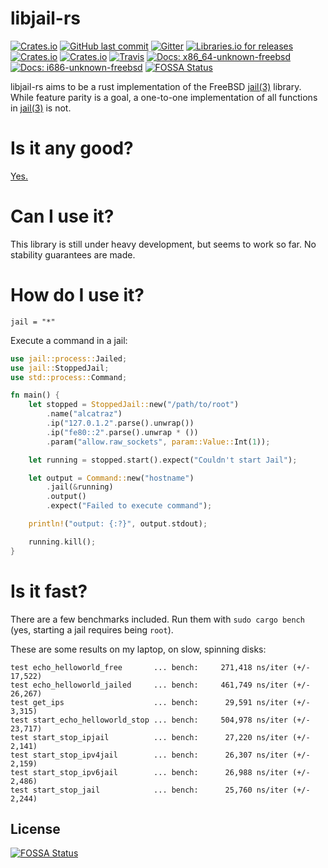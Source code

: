 # libjail-rs

[![Crates.io](https://img.shields.io/crates/v/jail.svg?style=flat-square)](https://crates.io/crates/jail)
[![GitHub last commit](https://img.shields.io/github/last-commit/fubarnetes/libjail-rs.svg?style=flat-square)](https://github.com/fubarnetes/libjail-rs/commits/master)
[![Gitter](https://img.shields.io/gitter/room/fubarnetes/libjail-rs.js.svg?style=flat-square)](https://gitter.im/fubarnetes/libjail-rs)
[![Libraries.io for
releases](https://img.shields.io/librariesio/release/cargo/jail.svg?style=flat-square)](https://libraries.io/cargo/jail/)
[![Crates.io](https://img.shields.io/crates/d/jail.svg?style=flat-square)](https://crates.io/crates/jail)
[![Crates.io](https://img.shields.io/crates/l/jail.svg?style=flat-square)](https://crates.io/crates/jail)
[![Travis](https://img.shields.io/travis/fubarnetes/libjail-rs/master.svg?style=flat-square)](https://travis-ci.org/fubarnetes/libjail-rs)
[![Docs: x86_64-unknown-freebsd](https://img.shields.io/badge/docs-x86__64--unknown--freebsd-blue.svg?style=flat-square)](https://fubarnetes.github.io/libjail-rs/x86_64-unknown-freebsd/jail/index.html)
[![Docs: i686-unknown-freebsd](https://img.shields.io/badge/docs-i686--unknown--freebsd-blue.svg?style=flat-square)](https://fubarnetes.github.io/libjail-rs/i686-unknown-freebsd/jail/index.html)
[![FOSSA Status](https://app.fossa.io/api/projects/git%2Bgithub.com%2Ffubarnetes%2Flibjail-rs.svg?type=shield)](https://app.fossa.io/projects/git%2Bgithub.com%2Ffubarnetes%2Flibjail-rs?ref=badge_shield)

libjail-rs aims to be a rust implementation of the FreeBSD [jail(3)](https://www.freebsd.org/cgi/man.cgi?query=jail&sektion=3&manpath=FreeBSD+11.1-stable) library. While feature parity is a goal, a one-to-one implementation of all functions in [jail(3)](https://www.freebsd.org/cgi/man.cgi?query=jail&sektion=3&manpath=FreeBSD+11.1-stable) is not.

# Is it any good?
[Yes.](https://news.ycombinator.com/item?id=3067434)

# Can I use it?

This library is still under heavy development, but seems to work so far.
No stability guarantees are made.

# How do I use it?

```
jail = "*"
```

Execute a command in a jail:
```rust
use jail::process::Jailed;
use jail::StoppedJail;
use std::process::Command;

fn main() {
    let stopped = StoppedJail::new("/path/to/root")
        .name("alcatraz")
        .ip("127.0.1.2".parse().unwrap())
        .ip("fe80::2".parse().unwrap * ())
        .param("allow.raw_sockets", param::Value::Int(1));

    let running = stopped.start().expect("Couldn't start Jail");

    let output = Command::new("hostname")
        .jail(&running)
        .output()
        .expect("Failed to execute command");

    println!("output: {:?}", output.stdout);

    running.kill();
}
```

# Is it fast?

There are a few benchmarks included. Run them with `sudo cargo bench` (yes,
starting a jail requires being `root`).

These are some results on my laptop, on slow, spinning disks:

```
test echo_helloworld_free       ... bench:     271,418 ns/iter (+/- 17,522)
test echo_helloworld_jailed     ... bench:     461,749 ns/iter (+/- 26,267)
test get_ips                    ... bench:      29,591 ns/iter (+/- 3,315)
test start_echo_helloworld_stop ... bench:     504,978 ns/iter (+/- 23,717)
test start_stop_ipjail          ... bench:      27,220 ns/iter (+/- 2,141)
test start_stop_ipv4jail        ... bench:      26,307 ns/iter (+/- 2,159)
test start_stop_ipv6jail        ... bench:      26,988 ns/iter (+/- 2,486)
test start_stop_jail            ... bench:      25,760 ns/iter (+/- 2,244)
```


## License
[![FOSSA Status](https://app.fossa.io/api/projects/git%2Bgithub.com%2Ffubarnetes%2Flibjail-rs.svg?type=large)](https://app.fossa.io/projects/git%2Bgithub.com%2Ffubarnetes%2Flibjail-rs?ref=badge_large)